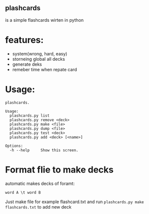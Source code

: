 plashcards
----------
is a simple flashcards wirten in python

features:
=========
* system(wrong, hard, easy)
* storneing global all decks
* generate deks
* remeber time when repate card

Usage:
======
```
plashcards.    
    
Usage:    
  plashcards.py list    
  plashcards.py remove <deck>    
  plashcards.py make <file>    
  plashcards.py dump <file>    
  plashcards.py test <deck>    
  plashcards.py add <deck> [<name>]    
    
Options:    
  -h --help     Show this screen.    
```

Format flie to make decks
=========================
automatic makes decks of foramt:
```
word A \t word B
```
Just make file for example flashcard.txt and run `plashcards.py make flashcards.txt` to add new deck

